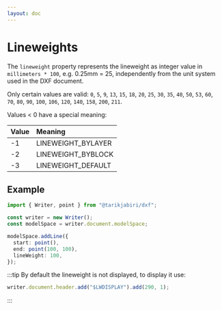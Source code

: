 ```yaml
---
layout: doc
---
```


# Lineweights

The `lineweight` property represents the lineweight as integer value in `millimeters * 100`, e.g. 0.25mm = 25, independently from the unit system used in the DXF document.

Only certain values are valid: `0`, `5`, `9`, `13`, `15`, `18`, `20`, `25`, `30`, `35`, `40`, `50`, `53`, `60`, `70`, `80`, `90`, `100`, `106`, `120`, `140`, `158`, `200`, `211`.

Values < 0 have a special meaning:

| Value  | Meaning            |
| ------ | :----------------- |
| -1     | LINEWEIGHT_BYLAYER |
| -2     | LINEWEIGHT_BYBLOCK |
| -3     | LINEWEIGHT_DEFAULT |

## Example
```ts
import { Writer, point } from "@tarikjabiri/dxf";

const writer = new Writer();
const modelSpace = writer.document.modelSpace;

modelSpace.addLine({
  start: point(),
  end: point(100, 100),
  lineWeight: 100,
});
```

:::tip
By default the lineweight is not displayed, to display it use:

```ts
writer.document.header.add("$LWDISPLAY").add(290, 1);
```
:::

